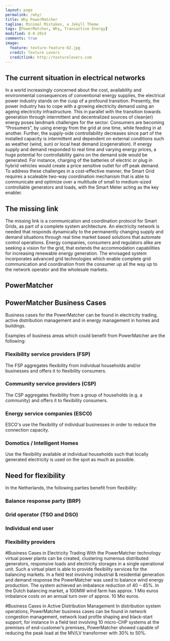 ```yaml
---
layout: page
permalink: /why/
title: Why PowerMatcher
tagline: Minimal Mistakes, a Jekyll Theme
tags: [PowerMatcher, Why, Transactive Energy]
modified: 8-8-2014
comments: true
image:
  feature: texture-feature-02.jpg
  credit: Texture Lovers
  creditlink: http://texturelovers.com
---
```


## The current situation in electrical networks ##

In a world increasingly concerned about the cost, availability and environmental consequences of conventional energy supplies, the electrical power industry stands on the cusp of a profound transition. Presently, the power industry has to cope with a growing electricity demand using an ageing electricity infrastructure. This in parallel with the transition towards generation through intermittent and decentralized sources of clean(er) energy poses landmark challenges for the sector. Consumers are becoming “Prosumers”, by using energy from the grid at one time, while feeding in at another. Further, the supply-side controllability decreases since part of the installed capacity is intermittent and dependent on external conditions such as weather (wind, sun) or local heat demand (cogeneration).
If energy supply and demand responded to real time and varying energy prices, a huge potential for controllability gains on the demand side would be generated. For instance, charging of the batteries of electric or plug in hybrid vehicles would create a price sensitive outlet for off peak demand. To address these challenges in a cost-effective manner, the Smart Grid requires a scaleable two-way coordination mechanism that is able to communicate and optimize over a multitude of small to medium-sized controllable generators and loads, with the Smart Meter acting as the key enabler.



## The missing link ##
The missing link is a communication and coordination protocol for Smart Grids, as part of a complete system architecture. An electricity network is needed that responds dynamically to the permanently changing supply and demand situations through real time market based solutions that automate control operations. Energy companies, consumers and regulators alike are seeking a vision for the grid, that extends the accommodation capabilities for increasing renewable energy generation. The envisaged system incorporates advanced grid technologies which enable complete grid communication and coordination from the consumer up all the way up to the network operator and the wholesale markets.

## PowerMatcher ##


## PowerMatcher Business Cases ##
Business cases for the PowerMatcher can be found in electricity trading, active distribution management and in energy management in homes and buildings.

Examples of business areas which could benefit from PowerMatcher are the following:

### Flexibility service providers (FSP) ###
The FSP aggregates flexibility from individual households and/or businesses and offers it to flexibility consumers. 

### Community service providers (CSP) ###
The CSP aggregates flexibility from a group of households (e.g. a community) and offers it to flexibility consumers.

### Energy service companies (ESCO) ###
ESCO's use the flexibility of individual businesses in order to reduce the connection capacity.

### Domotics / Intelligent Homes ###
Use the flexibility available at individual households such that locally generated electricity is used on the spot as much as possible.

## Need for flexibility
In the Netherlands, the following parties benefit from flexibility:

### Balance response party (BRP)

### Grid operator (TSO and DSO)

### Individual end user  

### Flexibility providers

 
#Business Cases in Electricity Trading
With the PowerMatcher technology virtual power plants can be created, clustering numerous distributed generators, responsive loads and electricity storages in a single operational unit. Such a virtual plant is able to provide flexibility services for the balancing markets.
In a field test involving industrial & residential generation and demand response the PowerMatcher was used to balance wind energy production. The system achieved an imbalance reduction of 40 – 45%.
In the Dutch balancing market, a 100MW wind farm has approx. 1 Mio euros imbalance costs on an annual turn over of approx. 10 Mio euros.
 
#Business Cases in Active Distribution Management
In distribution system operations, PowerMatcher business cases can be found in network congestion management, network load profile shaping and black-start support, for instance
In a field test involving 10 micro-CHP systems at the premises of end-customer’s premises, PowerMatcher showed capable of reducing the peak load at the MV/LV transformer with 30% to 50%.
